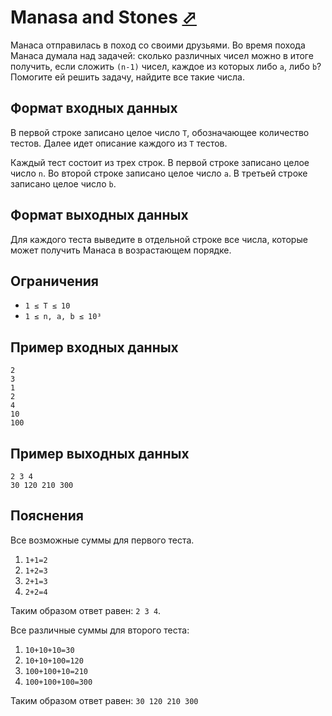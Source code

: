 # Manasa and Stones [⬀](https://www.hackerrank.com/challenges/manasa-and-stones)

Манаса отправилась в поход со своими друзьями. Во время похода Манаса думала над задачей: сколько различных чисел можно в итоге получить, если сложить `(n-1)` чисел, каждое из которых либо `a`, либо `b`? Помогите ей решить задачу, найдите все такие числа.

## Формат входных данных
В первой строке записано целое число `T`, обозначающее количество тестов. Далее идет описание каждого из `T` тестов.

Каждый тест состоит из трех строк. В первой строке записано целое число `n`. Во второй строке записано целое число `a`. В третьей строке записано целое число `b`.

## Формат выходных данных
Для каждого теста выведите в отдельной строке все числа, которые может получить Манаса в возрастающем порядке.

## Ограничения
- `1 ≤ T ≤ 10`
- `1 ≤ n, a, b ≤ 10³`

## Пример входных данных
```
2
3 
1
2
4
10
100
```

## Пример выходных данных
```
2 3 4 
30 120 210 300 
```

## Пояснения

Все возможные суммы для первого теста.

1. `1+1=2`
2. `1+2=3`
3. `2+1=3`
4. `2+2=4`

Таким образом ответ равен: `2 3 4`.

Все различные суммы для второго теста:

1. `10+10+10=30`
2. `10+10+100=120`
3. `100+100+10=210`
4. `100+100+100=300`

Таким образом ответ равен: `30 120 210 300`
